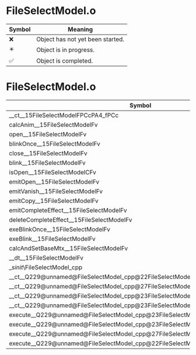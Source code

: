 # FileSelectModel.o
| Symbol | Meaning 
| ------------- | ------------- 
| :x: | Object has not yet been started. 
| :eight_pointed_black_star: | Object is in progress. 
| :white_check_mark: | Object is completed. 


# FileSelectModel.o
| Symbol | Decompiled? |
| ------------- | ------------- |
| __ct__15FileSelectModelFPCcPA4_fPCc | :x: |
| calcAnim__15FileSelectModelFv | :x: |
| open__15FileSelectModelFv | :x: |
| blinkOnce__15FileSelectModelFv | :x: |
| close__15FileSelectModelFv | :x: |
| blink__15FileSelectModelFv | :x: |
| isOpen__15FileSelectModelCFv | :x: |
| emitOpen__15FileSelectModelFv | :x: |
| emitVanish__15FileSelectModelFv | :x: |
| emitCopy__15FileSelectModelFv | :x: |
| emitCompleteEffect__15FileSelectModelFv | :x: |
| deleteCompleteEffect__15FileSelectModelFv | :x: |
| exeBlinkOnce__15FileSelectModelFv | :x: |
| exeBlink__15FileSelectModelFv | :x: |
| calcAndSetBaseMtx__15FileSelectModelFv | :x: |
| __dt__15FileSelectModelFv | :x: |
| __sinit_\FileSelectModel_cpp | :x: |
| __ct__Q229@unnamed@FileSelectModel_cpp@22FileSelectModelNrvOpenFv | :x: |
| __ct__Q229@unnamed@FileSelectModel_cpp@27FileSelectModelNrvBlinkOnceFv | :x: |
| __ct__Q229@unnamed@FileSelectModel_cpp@23FileSelectModelNrvCloseFv | :x: |
| __ct__Q229@unnamed@FileSelectModel_cpp@23FileSelectModelNrvBlinkFv | :x: |
| execute__Q229@unnamed@FileSelectModel_cpp@23FileSelectModelNrvBlinkCFP5Spine | :x: |
| execute__Q229@unnamed@FileSelectModel_cpp@23FileSelectModelNrvCloseCFP5Spine | :x: |
| execute__Q229@unnamed@FileSelectModel_cpp@27FileSelectModelNrvBlinkOnceCFP5Spine | :x: |
| execute__Q229@unnamed@FileSelectModel_cpp@22FileSelectModelNrvOpenCFP5Spine | :x: |

